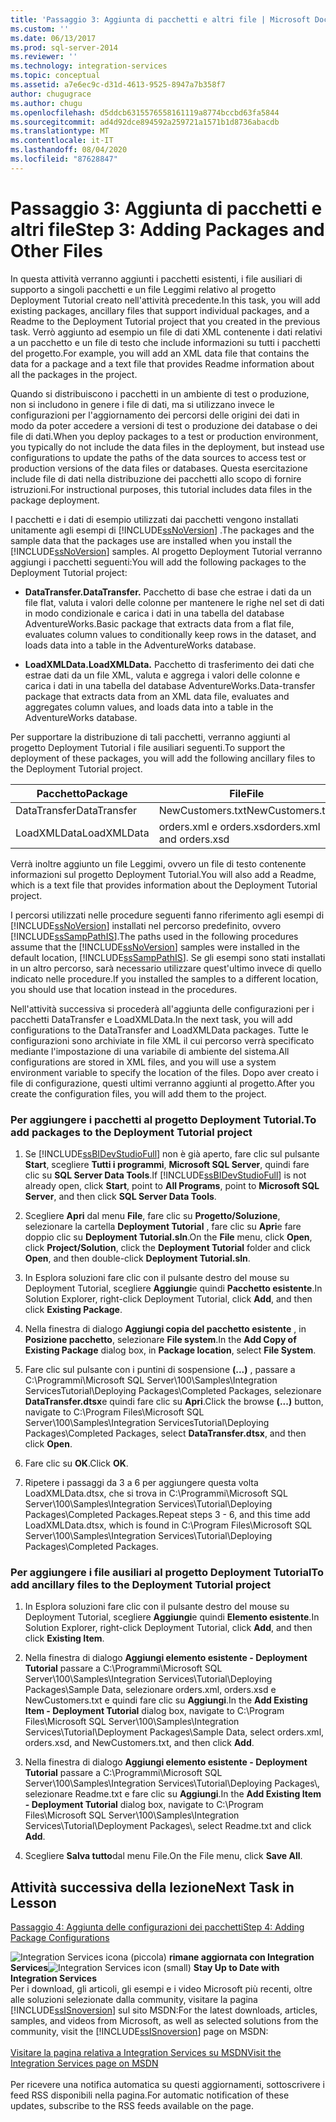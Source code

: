 ```yaml
---
title: 'Passaggio 3: Aggiunta di pacchetti e altri file | Microsoft Docs'
ms.custom: ''
ms.date: 06/13/2017
ms.prod: sql-server-2014
ms.reviewer: ''
ms.technology: integration-services
ms.topic: conceptual
ms.assetid: a7e6ec9c-d31d-4613-9525-8947a7b358f7
author: chugugrace
ms.author: chugu
ms.openlocfilehash: d5ddcb6315576558161119a8774bccbd63fa5844
ms.sourcegitcommit: ad4d92dce894592a259721a1571b1d8736abacdb
ms.translationtype: MT
ms.contentlocale: it-IT
ms.lasthandoff: 08/04/2020
ms.locfileid: "87628847"
---
```

# <a name="step-3-adding-packages-and-other-files"></a><span data-ttu-id="de566-102">Passaggio 3: Aggiunta di pacchetti e altri file</span><span class="sxs-lookup"><span data-stu-id="de566-102">Step 3: Adding Packages and Other Files</span></span>
  <span data-ttu-id="de566-103">In questa attività verranno aggiunti i pacchetti esistenti, i file ausiliari di supporto a singoli pacchetti e un file Leggimi relativo al progetto Deployment Tutorial creato nell'attività precedente.</span><span class="sxs-lookup"><span data-stu-id="de566-103">In this task, you will add existing packages, ancillary files that support individual packages, and a Readme to the Deployment Tutorial project that you created in the previous task.</span></span> <span data-ttu-id="de566-104">Verrò aggiunto ad esempio un file di dati XML contenente i dati relativi a un pacchetto e un file di testo che include informazioni su tutti i pacchetti del progetto.</span><span class="sxs-lookup"><span data-stu-id="de566-104">For example, you will add an XML data file that contains the data for a package and a text file that provides Readme information about all the packages in the project.</span></span>  
  
 <span data-ttu-id="de566-105">Quando si distribuiscono i pacchetti in un ambiente di test o produzione, non si includono in genere i file di dati, ma si utilizzano invece le configurazioni per l'aggiornamento dei percorsi delle origini dei dati in modo da poter accedere a versioni di test o produzione dei database o dei file di dati.</span><span class="sxs-lookup"><span data-stu-id="de566-105">When you deploy packages to a test or production environment, you typically do not include the data files in the deployment, but instead use configurations to update the paths of the data sources to access test or production versions of the data files or databases.</span></span> <span data-ttu-id="de566-106">Questa esercitazione include file di dati nella distribuzione dei pacchetti allo scopo di fornire istruzioni.</span><span class="sxs-lookup"><span data-stu-id="de566-106">For instructional purposes, this tutorial includes data files in the package deployment.</span></span>  
  
 <span data-ttu-id="de566-107">I pacchetti e i dati di esempio utilizzati dai pacchetti vengono installati unitamente agli esempi di [!INCLUDE[ssNoVersion](../includes/ssnoversion-md.md)] .</span><span class="sxs-lookup"><span data-stu-id="de566-107">The packages and the sample data that the packages use are installed when you install the [!INCLUDE[ssNoVersion](../includes/ssnoversion-md.md)] samples.</span></span> <span data-ttu-id="de566-108">Al progetto Deployment Tutorial verranno aggiungi i pacchetti seguenti:</span><span class="sxs-lookup"><span data-stu-id="de566-108">You will add the following packages to the Deployment Tutorial project:</span></span>  
  
-   <span data-ttu-id="de566-109">**DataTransfer.**</span><span class="sxs-lookup"><span data-stu-id="de566-109">**DataTransfer.**</span></span> <span data-ttu-id="de566-110">Pacchetto di base che estrae i dati da un file flat, valuta i valori delle colonne per mantenere le righe nel set di dati in modo condizionale e carica i dati in una tabella del database AdventureWorks.</span><span class="sxs-lookup"><span data-stu-id="de566-110">Basic package that extracts data from a flat file, evaluates column values to conditionally keep rows in the dataset, and loads data into a table in the AdventureWorks database.</span></span>  
  
-   <span data-ttu-id="de566-111">**LoadXMLData.**</span><span class="sxs-lookup"><span data-stu-id="de566-111">**LoadXMLData.**</span></span> <span data-ttu-id="de566-112">Pacchetto di trasferimento dei dati che estrae dati da un file XML, valuta e aggrega i valori delle colonne e carica i dati in una tabella del database AdventureWorks.</span><span class="sxs-lookup"><span data-stu-id="de566-112">Data-transfer package that extracts data from an XML data file, evaluates and aggregates column values, and loads data into a table in the AdventureWorks database.</span></span>  
  
 <span data-ttu-id="de566-113">Per supportare la distribuzione di tali pacchetti, verranno aggiunti al progetto Deployment Tutorial i file ausiliari seguenti.</span><span class="sxs-lookup"><span data-stu-id="de566-113">To support the deployment of these packages, you will add the following ancillary files to the Deployment Tutorial project.</span></span>  
  
|<span data-ttu-id="de566-114">Pacchetto</span><span class="sxs-lookup"><span data-stu-id="de566-114">Package</span></span>|<span data-ttu-id="de566-115">File</span><span class="sxs-lookup"><span data-stu-id="de566-115">File</span></span>|  
|-------------|----------|  
|<span data-ttu-id="de566-116">DataTransfer</span><span class="sxs-lookup"><span data-stu-id="de566-116">DataTransfer</span></span>|<span data-ttu-id="de566-117">NewCustomers.txt</span><span class="sxs-lookup"><span data-stu-id="de566-117">NewCustomers.txt</span></span>|  
|<span data-ttu-id="de566-118">LoadXMLData</span><span class="sxs-lookup"><span data-stu-id="de566-118">LoadXMLData</span></span>|<span data-ttu-id="de566-119">orders.xml e orders.xsd</span><span class="sxs-lookup"><span data-stu-id="de566-119">orders.xml and orders.xsd</span></span>|  
  
 <span data-ttu-id="de566-120">Verrà inoltre aggiunto un file Leggimi, ovvero un file di testo contenente informazioni sul progetto Deployment Tutorial.</span><span class="sxs-lookup"><span data-stu-id="de566-120">You will also add a Readme, which is a text file that provides information about the Deployment Tutorial project.</span></span>  
  
 <span data-ttu-id="de566-121">I percorsi utilizzati nelle procedure seguenti fanno riferimento agli esempi di [!INCLUDE[ssNoVersion](../includes/ssnoversion-md.md)] installati nel percorso predefinito, ovvero [!INCLUDE[ssSampPathIS](../includes/sssamppathis-md.md)].</span><span class="sxs-lookup"><span data-stu-id="de566-121">The paths used in the following procedures assume that the [!INCLUDE[ssNoVersion](../includes/ssnoversion-md.md)] samples were installed in the default location, [!INCLUDE[ssSampPathIS](../includes/sssamppathis-md.md)].</span></span> <span data-ttu-id="de566-122">Se gli esempi sono stati installati in un altro percorso, sarà necessario utilizzare quest'ultimo invece di quello indicato nelle procedure.</span><span class="sxs-lookup"><span data-stu-id="de566-122">If you installed the samples to a different location, you should use that location instead in the procedures.</span></span>  
  
 <span data-ttu-id="de566-123">Nell'attività successiva si procederà all'aggiunta delle configurazioni per i pacchetti DataTransfer e LoadXMLData.</span><span class="sxs-lookup"><span data-stu-id="de566-123">In the next task, you will add configurations to the DataTransfer and LoadXMLData packages.</span></span> <span data-ttu-id="de566-124">Tutte le configurazioni sono archiviate in file XML il cui percorso verrà specificato mediante l'impostazione di una variabile di ambiente del sistema.</span><span class="sxs-lookup"><span data-stu-id="de566-124">All configurations are stored in XML files, and you will use a system environment variable to specify the location of the files.</span></span> <span data-ttu-id="de566-125">Dopo aver creato i file di configurazione, questi ultimi verranno aggiunti al progetto.</span><span class="sxs-lookup"><span data-stu-id="de566-125">After you create the configuration files, you will add them to the project.</span></span>  
  
### <a name="to-add-packages-to-the-deployment-tutorial-project"></a><span data-ttu-id="de566-126">Per aggiungere i pacchetti al progetto Deployment Tutorial.</span><span class="sxs-lookup"><span data-stu-id="de566-126">To add packages to the Deployment Tutorial project</span></span>  
  
1.  <span data-ttu-id="de566-127">Se [!INCLUDE[ssBIDevStudioFull](../includes/ssbidevstudiofull-md.md)] non è già aperto, fare clic sul pulsante **Start**, scegliere **Tutti i programmi**, **Microsoft SQL Server**, quindi fare clic su **SQL Server Data Tools**.</span><span class="sxs-lookup"><span data-stu-id="de566-127">If [!INCLUDE[ssBIDevStudioFull](../includes/ssbidevstudiofull-md.md)] is not already open, click **Start**, point to **All Programs**, point to **Microsoft SQL Server**, and then click **SQL Server Data Tools**.</span></span>  
  
2.  <span data-ttu-id="de566-128">Scegliere **Apri** dal menu **File**, fare clic su **Progetto/Soluzione**, selezionare la cartella **Deployment Tutorial** , fare clic su **Apri**e fare doppio clic su **Deployment Tutorial.sln**.</span><span class="sxs-lookup"><span data-stu-id="de566-128">On the **File** menu, click **Open**, click **Project/Solution**, click the **Deployment Tutorial** folder and click **Open**, and then double-click **Deployment Tutorial.sln**.</span></span>  
  
3.  <span data-ttu-id="de566-129">In Esplora soluzioni fare clic con il pulsante destro del mouse su Deployment Tutorial, scegliere **Aggiungi**e quindi **Pacchetto esistente**.</span><span class="sxs-lookup"><span data-stu-id="de566-129">In Solution Explorer, right-click Deployment Tutorial, click **Add**, and then click **Existing Package**.</span></span>  
  
4.  <span data-ttu-id="de566-130">Nella finestra di dialogo **Aggiungi copia del pacchetto esistente** , in **Posizione pacchetto**, selezionare **File system**.</span><span class="sxs-lookup"><span data-stu-id="de566-130">In the **Add Copy of Existing Package** dialog box, in **Package location**, select **File System**.</span></span>  
  
5.  <span data-ttu-id="de566-131">Fare clic sul pulsante con i puntini di sospensione **(...)** , passare a C:\Programmi\Microsoft SQL Server\100\Samples\Integration ServicesTutorial\Deploying Packages\Completed Packages, selezionare **DataTransfer.dtsx**e quindi fare clic su **Apri**.</span><span class="sxs-lookup"><span data-stu-id="de566-131">Click the browse **(...)** button, navigate to C:\Program Files\Microsoft SQL Server\100\Samples\Integration ServicesTutorial\Deploying Packages\Completed Packages, select **DataTransfer.dtsx**, and then click **Open**.</span></span>  
  
6.  <span data-ttu-id="de566-132">Fare clic su **OK**.</span><span class="sxs-lookup"><span data-stu-id="de566-132">Click **OK**.</span></span>  
  
7.  <span data-ttu-id="de566-133">Ripetere i passaggi da 3 a 6 per aggiungere questa volta LoadXMLData.dtsx, che si trova in C:\Programmi\Microsoft SQL Server\100\Samples\Integration Services\Tutorial\Deploying Packages\Completed Packages.</span><span class="sxs-lookup"><span data-stu-id="de566-133">Repeat steps 3 - 6, and this time add LoadXMLData.dtsx, which is found in C:\Program Files\Microsoft SQL Server\100\Samples\Integration Services\Tutorial\Deploying Packages\Completed Packages.</span></span>  
  
### <a name="to-add-ancillary-files-to-the-deployment-tutorial-project"></a><span data-ttu-id="de566-134">Per aggiungere i file ausiliari al progetto Deployment Tutorial</span><span class="sxs-lookup"><span data-stu-id="de566-134">To add ancillary files to the Deployment Tutorial project</span></span>  
  
1.  <span data-ttu-id="de566-135">In Esplora soluzioni fare clic con il pulsante destro del mouse su Deployment Tutorial, scegliere **Aggiungi**e quindi **Elemento esistente**.</span><span class="sxs-lookup"><span data-stu-id="de566-135">In Solution Explorer, right-click Deployment Tutorial, click **Add**, and then click **Existing Item**.</span></span>  
  
2.  <span data-ttu-id="de566-136">Nella finestra di dialogo **Aggiungi elemento esistente - Deployment Tutorial** passare a C:\Programmi\Microsoft SQL Server\100\Samples\Integration Services\Tutorial\Deploying Packages\Sample Data, selezionare orders.xml, orders.xsd e NewCustomers.txt e quindi fare clic su **Aggiungi**.</span><span class="sxs-lookup"><span data-stu-id="de566-136">In the **Add Existing Item - Deployment Tutorial** dialog box, navigate to C:\Program Files\Microsoft SQL Server\100\Samples\Integration Services\Tutorial\Deployment Packages\Sample Data, select orders.xml, orders.xsd, and NewCustomers.txt, and then click **Add**.</span></span>  
  
3.  <span data-ttu-id="de566-137">Nella finestra di dialogo **Aggiungi elemento esistente - Deployment Tutorial** passare a C:\Programmi\Microsoft SQL Server\100\Samples\Integration Services\Tutorial\Deploying Packages\\, selezionare Readme.txt e fare clic su **Aggiungi**.</span><span class="sxs-lookup"><span data-stu-id="de566-137">In the **Add Existing Item - Deployment Tutorial** dialog box, navigate to C:\Program Files\Microsoft SQL Server\100\Samples\Integration Services\Tutorial\Deployment Packages\\, select Readme.txt and click **Add**.</span></span>  
  
4.  <span data-ttu-id="de566-138">Scegliere **Salva tutto**dal menu File.</span><span class="sxs-lookup"><span data-stu-id="de566-138">On the File menu, click **Save All**.</span></span>  
  
## <a name="next-task-in-lesson"></a><span data-ttu-id="de566-139">Attività successiva della lezione</span><span class="sxs-lookup"><span data-stu-id="de566-139">Next Task in Lesson</span></span>  
 [<span data-ttu-id="de566-140">Passaggio 4: Aggiunta delle configurazioni dei pacchetti</span><span class="sxs-lookup"><span data-stu-id="de566-140">Step 4: Adding Package Configurations</span></span>](../integration-services/lesson-1-4-adding-package-configurations.md)  
  
<span data-ttu-id="de566-141">![Integration Services icona (piccola)](media/dts-16.gif "Icona di Integration Services (piccola)")  **rimane aggiornata con Integration Services**</span><span class="sxs-lookup"><span data-stu-id="de566-141">![Integration Services icon (small)](media/dts-16.gif "Integration Services icon (small)")  **Stay Up to Date with Integration Services**</span></span><br /> <span data-ttu-id="de566-142">Per i download, gli articoli, gli esempi e i video Microsoft più recenti, oltre alle soluzioni selezionate dalla community, visitare la pagina [!INCLUDE[ssISnoversion](../includes/ssisnoversion-md.md)] sul sito MSDN:</span><span class="sxs-lookup"><span data-stu-id="de566-142">For the latest downloads, articles, samples, and videos from Microsoft, as well as selected solutions from the community, visit the [!INCLUDE[ssISnoversion](../includes/ssisnoversion-md.md)] page on MSDN:</span></span><br /><br /> [<span data-ttu-id="de566-143">Visitare la pagina relativa a Integration Services su MSDN</span><span class="sxs-lookup"><span data-stu-id="de566-143">Visit the Integration Services page on MSDN</span></span>](https://go.microsoft.com/fwlink/?LinkId=136655)<br /><br /> <span data-ttu-id="de566-144">Per ricevere una notifica automatica su questi aggiornamenti, sottoscrivere i feed RSS disponibili nella pagina.</span><span class="sxs-lookup"><span data-stu-id="de566-144">For automatic notification of these updates, subscribe to the RSS feeds available on the page.</span></span>  
  
  
